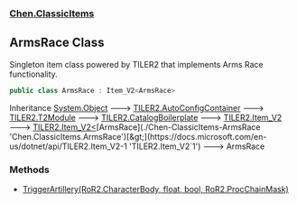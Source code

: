 
### [Chen.ClassicItems](./Chen-ClassicItems 'Chen.ClassicItems')

## ArmsRace Class
Singleton item class powered by TILER2 that implements Arms Race functionality.  
```csharp
public class ArmsRace : Item_V2<ArmsRace>
```
Inheritance [System.Object](https://docs.microsoft.com/en-us/dotnet/api/System.Object 'System.Object') &#129106; [TILER2.AutoConfigContainer](https://docs.microsoft.com/en-us/dotnet/api/TILER2.AutoConfigContainer 'TILER2.AutoConfigContainer') &#129106; [TILER2.T2Module](https://docs.microsoft.com/en-us/dotnet/api/TILER2.T2Module 'TILER2.T2Module') &#129106; [TILER2.CatalogBoilerplate](https://docs.microsoft.com/en-us/dotnet/api/TILER2.CatalogBoilerplate 'TILER2.CatalogBoilerplate') &#129106; [TILER2.Item_V2](https://docs.microsoft.com/en-us/dotnet/api/TILER2.Item_V2 'TILER2.Item_V2') &#129106; [TILER2.Item_V2&lt;](https://docs.microsoft.com/en-us/dotnet/api/TILER2.Item_V2-1 'TILER2.Item_V2`1')[ArmsRace](./Chen-ClassicItems-ArmsRace 'Chen.ClassicItems.ArmsRace')[&gt;](https://docs.microsoft.com/en-us/dotnet/api/TILER2.Item_V2-1 'TILER2.Item_V2`1') &#129106; ArmsRace  

### Methods
- [TriggerArtillery(RoR2.CharacterBody, float, bool, RoR2.ProcChainMask)](./Chen-ClassicItems-ArmsRace-TriggerArtillery(RoR2-CharacterBody_float_bool_RoR2-ProcChainMask) 'Chen.ClassicItems.ArmsRace.TriggerArtillery(RoR2.CharacterBody, float, bool, RoR2.ProcChainMask)')
